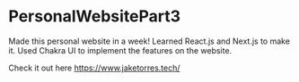 # PersonalWebsitePart3

Made this personal website in a week! Learned React.js and Next.js to make it. Used Chakra UI to implement the features on the website. 


Check it out here https://www.jaketorres.tech/ 
